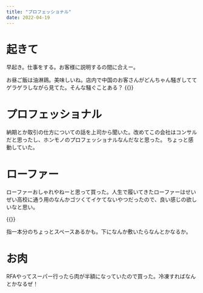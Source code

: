 ```yaml
---
title: "プロフェッショナル"
date: 2022-04-19
---
```


# 起きて
早起き。仕事をする。お客様に説明するの間に合えー。

お昼ご飯は油淋鶏。美味しいね。店内で中国のお客さんがどんちゃん騒ぎしててゲラゲラしながら見てた。そんな騒ぐことある？
{{<tweet user="dango_bot" id="1516369005963280387">}}

# プロフェッショナル
納期とか取引の仕方についての話を上司から聞いた。改めてこの会社はコンサルだと思ったし、ホンモノのプロフェッショナルなんだなと思った。
ちょっと感動していた。


# ローファー
ローファーおしゃれやねーと思って買った。人生で履いてきたローファーはせいぜい高校に通う用のなんかゴツくてイケてないやつだったので、良い感じの欲しいなと思い。

{{<tweet user="dango_bot" id="1516368927718539268">}}

指一本分のちょっとスペースあるかも。下になんか敷いたらなんとかなるか。

# お肉
RFAやってスーパー行ったら肉が半額になっていたので買った。冷凍すればなんとかなるぜ！